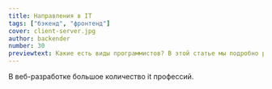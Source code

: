```yaml
---
title: Направления в IT
tags: ["бэкенд", "фронтенд"]
cover: client-server.jpg
author: backender
number: 30
previewtext: Какие есть виды программистов? В этой статье мы подробно разберем структуру команды программистов
---
```


В веб-разработке большое количество it профессий.

